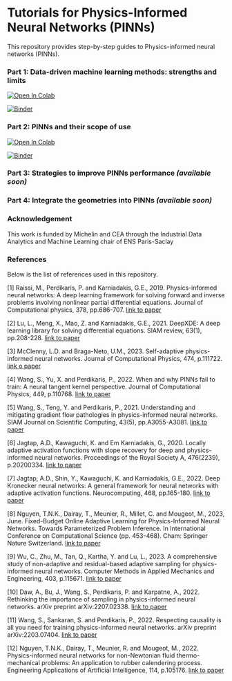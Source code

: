 # Tutorials for Physics-Informed Neural Networks (PINNs)

This repository provides step-by-step guides to Physics-informed neural networks (PINNs).

### Part 1: Data-driven machine learning methods: strengths and limits

[![Open In Colab](https://colab.research.google.com/assets/colab-badge.svg)](https://colab.research.google.com/drive/1na1yVhBF9MYPntbr6bfGd6qwWKl-uJGS?usp=sharing)

[![Binder](https://mybinder.org/badge_logo.svg)](https://mybinder.org/v2/gh/nguyenkhoa0209/pinns_tutorial/main?labpath=part1_data_driven_ml.ipynb)

### Part 2: PINNs and their scope of use

[![Open In Colab](https://colab.research.google.com/assets/colab-badge.svg)](https://colab.research.google.com/drive/1EEDH099GalrgqNbEaDgPm-OCHULBQ3HT?usp=sharing)

[![Binder](https://mybinder.org/badge_logo.svg)](https://mybinder.org/v2/gh/nguyenkhoa0209/pinns_tutorial/main?labpath=part2_pinns_scope_of_use.ipynb)

### Part 3: Strategies to improve PINNs performance _(available soon)_

### Part 4: Integrate the geometries into PINNs _(available soon)_

### Acknowledgement
This work is funded by Michelin and CEA through the Industrial Data Analytics and Machine Learning chair of ENS Paris-Saclay

### References
Below is the list of references used in this repository.

[1] Raissi, M., Perdikaris, P. and Karniadakis, G.E., 2019. Physics-informed neural networks: A deep learning framework for solving forward and inverse problems involving nonlinear partial differential equations. Journal of Computational physics, 378, pp.686-707. [link to paper](https://www.sciencedirect.com/science/article/pii/S0021999118307125?casa_token=6eq_4Fcj6HsAAAAA:i_A9-C4tqlPBFV-9qT6uyIM6rJ-s1KTs9lRnvWxTU_zBnz-_Z8P-WdnkRE9w2awrQ0IFDTZRlzgJ)

[2] Lu, L., Meng, X., Mao, Z. and Karniadakis, G.E., 2021. DeepXDE: A deep learning library for solving differential equations. SIAM review, 63(1), pp.208-228. [link to paper](https://epubs.siam.org/doi/pdf/10.1137/19M1274067)

[3] McClenny, L.D. and Braga-Neto, U.M., 2023. Self-adaptive physics-informed neural networks. Journal of Computational Physics, 474, p.111722. [link o paper](https://www.sciencedirect.com/science/article/pii/S0021999122007859?casa_token=4cW6gLX5up0AAAAA:URjiW_ultgDq5NDXkBn0ReYd4kCj7gNYZIxnEsrx9c4Zp98nCUso1CnNIw7K-vDsPFG-6xCm4-GZ)

[4] Wang, S., Yu, X. and Perdikaris, P., 2022. When and why PINNs fail to train: A neural tangent kernel perspective. Journal of Computational Physics, 449, p.110768. [link to paper](https://www.sciencedirect.com/science/article/pii/S002199912100663X?casa_token=QSieq2q8ZWwAAAAA:qbG-YIp7ZNYYWMRK2oH47cUts2FCf0WoGGPI5-WYO8TVGofY86RABSVLpxEdsZw1u_JLd2_6oW4S)

[5] Wang, S., Teng, Y. and Perdikaris, P., 2021. Understanding and mitigating gradient flow pathologies in physics-informed neural networks. SIAM Journal on Scientific Computing, 43(5), pp.A3055-A3081. [link to paper](https://epubs.siam.org/doi/pdf/10.1137/20M1318043)

[6] Jagtap, A.D., Kawaguchi, K. and Em Karniadakis, G., 2020. Locally adaptive activation functions with slope recovery for deep and physics-informed neural networks. Proceedings of the Royal Society A, 476(2239), p.20200334. [link to paper](https://royalsocietypublishing.org/doi/10.1098/rspa.2020.0334)

[7] Jagtap, A.D., Shin, Y., Kawaguchi, K. and Karniadakis, G.E., 2022. Deep Kronecker neural networks: A general framework for neural networks with adaptive activation functions. Neurocomputing, 468, pp.165-180. [link to paper](https://www.sciencedirect.com/science/article/pii/S0925231221015162?casa_token=7Ys30SGl_Q0AAAAA:PmCCKsuiu4tpIdD90fpEP5X7LyMuAn80p74OXF7O2SUZ4f8dXM4Df9Y7YqOfDkEsk_fbGSmn7vlF)

[8] Nguyen, T.N.K., Dairay, T., Meunier, R., Millet, C. and Mougeot, M., 2023, June. Fixed-Budget Online Adaptive Learning for Physics-Informed Neural Networks. Towards Parameterized Problem Inference. In International Conference on Computational Science (pp. 453-468). Cham: Springer Nature Switzerland. [link to paper](https://link.springer.com/chapter/10.1007/978-3-031-36027-5_36)

[9] Wu, C., Zhu, M., Tan, Q., Kartha, Y. and Lu, L., 2023. A comprehensive study of non-adaptive and residual-based adaptive sampling for physics-informed neural networks. Computer Methods in Applied Mechanics and Engineering, 403, p.115671. [link to paper](https://www.sciencedirect.com/science/article/pii/S0045782522006260?casa_token=iZGUC2J08ToAAAAA:NCEJO60azaLuZDTZaUgDvcYG8x8B_TS2sOYtcNnh9dt7kf6DD1IjXsJVaq8HvI6DZEvUENMXSbf7)

[10] Daw, A., Bu, J., Wang, S., Perdikaris, P. and Karpatne, A., 2022. Rethinking the importance of sampling in physics-informed neural networks. arXiv preprint arXiv:2207.02338. [link to paper](https://www.researchgate.net/profile/Jie-Bu-2/publication/361808020_Rethinking_the_Importance_of_Sampling_in_Physics-informed_Neural_Networks/links/62cfc74e7156f534a68087d5/Rethinking-the-Importance-of-Sampling-in-Physics-informed-Neural-Networks.pdf)

[11] Wang, S., Sankaran, S. and Perdikaris, P., 2022. Respecting causality is all you need for training physics-informed neural networks. arXiv preprint arXiv:2203.07404. [link to paper](https://arxiv.org/pdf/2203.07404.pdf)

[12] Nguyen, T.N.K., Dairay, T., Meunier, R. and Mougeot, M., 2022. Physics-informed neural networks for non-Newtonian fluid thermo-mechanical problems: An application to rubber calendering process. Engineering Applications of Artificial Intelligence, 114, p.105176. [link to paper](https://www.sciencedirect.com/science/article/pii/S0952197622002810?casa_token=H3SHY14AUSIAAAAA:dWPcruLe3qsgCtjmdloXHV99mZCCqCsnWRdpSG3_KfZUmUZ-cMdGaKARR2JbNEXPah9gcGZtP2bS)